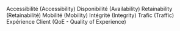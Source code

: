 Accessibilité (Accessibility)
Disponibilité (Availability)
Retainability (Retainabilité)
Mobilité (Mobility)
Intégrité (Integrity)
Trafic (Traffic)
Expérience Client (QoE - Quality of Experience)
